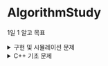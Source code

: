 # AlgorithmStudy

1일 1 알고 목표
<details>
  <summary>구현 및 시뮬레이션 문제</summary>
  
  
| no | problem | solution | problem link | date | solving time |
|--- |--- |--- |--- |--- |--- |
| 1 | 오픈채팅방 | [오픈채팅방](./프로그래머스/src/프로그래머스_01042022/오픈채팅방.java) | [문제링크](https://programmers.co.kr/learn/courses/30/lessons/42888) | 01/04/2022 | 2hrs |
| 2 | 뱀 | [뱀](./백준/src/백준_01052022/골드_3190_뱀_sol.java) | [문제링크](https://www.acmicpc.net/problem/3190) | 01/05/2022 | 6hrs + |
| 3 | 숫자문자열과영단어 | [숫자문자열과영단어](./프로그래머스/src/프로그래머스_01062022/숫자문자열과영단어.java) | [문제링크](https://programmers.co.kr/learn/courses/30/lessons/81301) | 1/06/2022 | 30min |
| 4 | 제로 |[제로](./백준/src/백준_01072022/실버_10773_제로.java)| [문제링크](https://www.acmicpc.net/problem/10773) | 01/07/2022 | - |
| 5 | 나이순정렬 | [나이순정렬](./백준/src/백준_01072022/실버_10814_나이순정렬.java) | [문제링크](https://www.acmicpc.net/problem/10814) | 01/07/2022 | - |
| 6 | 숫자카드2 | [숫자카드2](./백준/src/백준_01072022/실버_10816_숫자카드2.java) | [문제링크](https://www.acmicpc.net/problem/10816) | 01/07/2022 | - |
| 7 | 큐 | [큐](./백준/src/백준_01072022/실버_10845_큐.java) | [문제링크](https://www.acmicpc.net/problem/10845) | 01/07/2022 | - |
| 8| 셀프넘버 | [셀프넘버](./백준/src/백준_01072022/실버_4673_셀프넘버.java) | [문제링크](https://www.acmicpc.net/problem/4673) | 01/07/2022 | - |
| 9 | 2048(EASY) | [2048_easy:실패](./백준/src/백준_01082022/골드_12100_2048_EASY.java) | [문제링크](https://www.acmicpc.net/problem/12100) | 1/08/2022 | 4hrs |
| 10 | 2048(EASY) | [2048_easy](./백준/src/백준_01092022/골드_12100_2048_EASY.java) | [문제링크](https://www.acmicpc.net/problem/12100) | 01/09/2022 | 5hrs |
| 11 | 시험감독 | [시험감독](./백준/src/백준_01102022/브론즈_13458_시험감독.java) | [문제링크](https://www.acmicpc.net/problem/13458) | 01/10/2022 | 15min |
| 12 | 에디터 | [에디터](./백준/src/백준_01102022/실버_1406_에디터.java) | [문제링크](https://www.acmicpc.net/problem/1406) | 01/10/2022 | 1.5hrs |
| 13 | 카카오프렌즈칼러링북 | [카카오프렌즈칼러링북](./프로그래머스/src/프로그래머스_01112022/카카오프렌즈컬러링북.java) | [문제링크](https://programmers.co.kr/learn/courses/30/lessons/1829) | 1/11/2022 | 1.5hrs |
| 14 | 테트로미노 | [테트로미노](./백준/src/백준_01112022/골드_14500_테트로미노.java) | [문제링크](https://www.acmicpc.net/problem/14500) | 01/11/2022 | 5hrs |
| 15 | 연구소 | [연구소](./백준/src/백준_01122022/골드_14502_연구소.java) | [문제링크](https://www.acmicpc.net/problem/14502) | 01/12/2022 | 2hrs |
| 16 | 수찾기 | [수찾기](./백준/src/백준_01132022/실버4_1920_수찾기.java) | [문제링크](https://www.acmicpc.net/problem/1920) | 01/13/2022 | 10min |
| 17 | 소수찾기 | [소수찾기](./백준/src/백준_01132022/실버4_1978_소수찾기.java) | [문제링크](https://www.acmicpc.net/problem/1978) | 01/13/2022 | 15min |
| 18 | 단어정렬 | [단어정렬](./백준/src/백준_01132022/실버5_1181_단어정렬.java) | [문제링크](https://www.acmicpc.net/problem/1181) | 01/13/2022 | 10min |
| 19 | 로봇청소기 | [로봇청소기](./백준/src/백준_01142022/골드_14503_로봇청소기.java) | [문제링크](https://www.acmicpc.net/problem/14503) | 01/14/2022 | 2hrs |
| 20 | 컨베이어벨트위의로봇 | [컨베이어벨트위의로봇](./백준/src/백준_01152022/골드_20055_컨베이어벨트위의로봇.java) | [문제링크](https://www.acmicpc.net/problem/20055) | 01/15/20202 | 2.5hrs |
| 21 | 스타트와링크 | [스타트와링크](./백준/src/백준_01162022/실버_14899_스타트와링크.java) | [문제링크](https://www.acmicpc.net/problem/14899) | 01/16/2022 | 2.5hrs |
| 22 | 감시 | [감시](./백준/src/백준_01162022/골드_15683_감시.java) | [문제링크](https://www.acmicpc.net/problem/15683) | 01/16/2022 | 4hrs+ |
| 23 | 치킨배달 | [치킨배달](./백준/src/백준_01172022/골드_15686_치킨배달.java) | [문제링크](https://www.acmicpc.net/problem/151686) | 01/17/2022 | 2.5 hrs |
| 24 | 마법사 상어와 비바라기 | [마법사상어와비바라기](./백준/src/백준_01172022/골드_21610_상어와비바라기.java) | [문제링크](https://www.acmicpc.net/problem/21610) | 01/17/2022 | 3.2hrs |
| 25 | 인구이동 | [인구이동](./백준/src/백준_01182022/골드_16234_인구이동.java) | [문제링크](https://www.acmicpc.net/problem/16234) | 01/18/2022 | 3hrs |
| 26 | 멀쩡한사각형 | [멀쩡한사각형](./프로그래머스/src/프로그래머스_01182022/멀쩡한사각형.java) | [문제링크](https://programmers.co.kr/learn/courses/30/lessons/62048) | 01/18/2022 | 1hr |
| 27 | 주사위굴리기 | [주사위굴리기](./백준/src/백준_01202022/골드_14499_주사위굴리기.java) | [문제링크](https://www.acmicpc.net/problem/14499) | 01/20/2022 | 2hr |
| 28 | 나무재태크 | [나무재태크](./백준/src/백준_01202022/골드_16235_나무재태크.java) | [문제링크](https://www.acmicpc.net/problem/16235) | 01/20/2022 | 3hr |
| 29 | 아기상어 | [아기상어](./백준/src/백준_01212022/골드_16236_아기상어.java) | [문제링크](https://www.acmicpc.net/problem/16236) | 01/21/2022 | 5hr + |
| 30 | 마법사 상어와 파이어볼| [마법사상어와파이어볼](./백준/src/백준_01222022/골드_20056_마법사상어와파이어볼.java) | [문제링크](https://www.acmicpc.net/problem/20056) | 01/22/2022 | < 2hr |
31 | 경사로| [경사로](./백준/src/백준_01222022/골드_14890_경사로.java) | [문제링크](https://www.acmicpc.net/problem/14890) | 01/22/2022 | 3hr |
32 | 퇴사| [퇴사](./백준/src/백준_01222022/실버_14501_퇴사.java) | [문제링크](https://www.acmicpc.net/problem/14501) | 01/22/2022 | 1hr |
33 |이차원 배열과 연산 | [이차원 배열과 연산](./백준/src/백준_01232022/골드_17140_이차원배열과연산.java) | [문제링크](https://www.acmicpc.net/problem/17140) | 01/23/2022 | 3hrs+ |
34 | 미세먼지 안녕!| [미세먼지 안녕!](./백준/src/백준_01232022/골드_17144_미세먼지안녕.java) | [문제링크](https://www.acmicpc.net/problem/17144) | 01/23/2022 | 2.1hr |
                                                                                                                                                     
</details>
<details>
  <summary>C++ 기초 문제</summary>
  
  C++ 언어를 익히기 위해 프로그래머스의 LV1 문제 풀이
  
  | no | problem | solution | problem link | date |
|--- |--- |--- |--- |--- |
| 1 | 신고 결과 받기 | [신고 결과 받기](./프로그래머스/src/프로그래머스_02242022/신고_결과_받기.cpp) | [문제링크](https://programmers.co.kr/learn/courses/30/lessons/92334) | 02/24/2022 |
| 2 | 로또의 최고순위와 최저순위 | [신고 결과 받기](./프로그래머스/src/프로그래머스_02242022/로또의_최고순위와_최저순위.cpp) | [문제링크](https://programmers.co.kr/learn/courses/30/lessons/77484) | 02/24/2022 |
| 3 | 키패드누르기 | [키패드누르기](./프로그래머스/src/프로그래머스_02242022/키패드누르기_eleborated.cpp) | [문제링크](https://programmers.co.kr/learn/courses/30/lessons/67256) | 02/24/2022 |
| 4 | 완주하지 못한 선수 | [완주하지 못한 선수](./프로그래머스/src/프로그래머스_02242022/완주하지_못한_선수_map.cpp) | [문제링크](https://programmers.co.kr/learn/courses/30/lessons/42576) | 02/24/2022 |
| 5| 숫자 문자열과 영단어| [숫자 문자열과 영단어](./프로그래머스/src/프로그래머스_02242022/숫자_문자열과_영단어_eleborated.cpp) | [문제링크](https://programmers.co.kr/learn/courses/30/lessons/81301) | 02/24/2022 |
| 6 | K번째 수 | [K번째 수](./프로그래머스/src/프로그래머스_02242022/K번째수.cpp) | [문제링크](https://programmers.co.kr/learn/courses/30/lessons/42748) | 02/24/2022 |
  | 7 | 2016년| [2016년](./프로그래머스/src/프로그래머스_02252022/2016년.cpp) | [문제링크](https://programmers.co.kr/learn/courses/30/lessons/12901) | 02/25/2022 |
  | 8 | 가운데_글자_가져오기| [가운데_글자_가져오기](./프로그래머스/src/프로그래머스_02252022/가운데_글자_가져오기.cpp) | [문제링크](https://programmers.co.kr/learn/courses/30/lessons/12903) | 02/25/2022 |
  | 9 | 내적| [내적](./프로그래머스/src/프로그래머스_02252022/내적.cpp) | [문제링크](https://programmers.co.kr/learn/courses/30/lessons/70128) | 02/25/2022 |
  | 10 | 소수만들기| [소수만들기](./프로그래머스/src/프로그래머스_02242022/소수만들기.cpp) | [문제링크](https://programmers.co.kr/learn/courses/30/lessons/12977) | 02/25/2022 |
  | 11 | 없는숫자더하기.cpp | [없는숫자더하기.cpp](./프로그래머스/src/프로그래머스_02252022/없는숫자더하기.cpp) | [문제링크](https://programmers.co.kr/learn/courses/30/lessons/86051) | 02/25/2022 |
  | 12 | 음양더하기| [음양더하기](./프로그래머스/src/프로그래머스_02252022/음양더하기.cpp) | [문제링크](https://programmers.co.kr/learn/courses/30/lessons/76501) | 02/25/2022 |
  | 13 | 체육복| [체육복](./프로그래머스/src/프로그래머스_02252022/체육복.cpp) | [문제링크](https://programmers.co.kr/learn/courses/30/lessons/42862) | 02/25/2022 |
  | 14 | 크레인_인형뽑기_게임| [크레인_인형뽑기_게임](./프로그래머스/src/프로그래머스_02252022/크레인_인형뽑기_게임.cpp) | [문제링크](https://programmers.co.kr/learn/courses/30/lessons/64061) | 02/25/2022 |
 | 15 | 폰켓몬 | [폰켓몬](./프로그래머스/src/프로그래머스_02252022/폰켓몬_baccktracking.cpp) | [문제링크](https://programmers.co.kr/learn/courses/30/lessons/1845) | 02/25/2022 |
| 16 | 같은 숫자는 싫어 | [같은 숫자는 싫어](./프로그래머스/src/프로그래머스_02262022/같은_숫자는_싫어.cpp) | [문제링크](https://programmers.co.kr/learn/courses/30/lessons/1845) | 02/26/2022 |
  | 17 | 나누어떨어지는숫자배열.cpp | [나누어떨어지는숫자배열.cpp](./프로그래머스/src/프로그래머스_02262022/나누어떨어지는숫자배열.cpp) | [문제링크](https://programmers.co.kr/learn/courses/30/lessons/1845) | 02/26/2022 |
  | 18 | 같은 숫자는 싫어 | [같은 숫자는 싫어](./프로그래머스/src/프로그래머스_02262022/같은_숫자는_싫어.cpp) | [문제링크](https://programmers.co.kr/learn/courses/30/lessons/12906) | 02/26/2022 |
  | 20 | 두_정수_사이의_합| [두_정수_사이의_합](./프로그래머스/src/프로그래머스_02262022/두_정수_사이의_합.cpp) | [문제링크](https://programmers.co.kr/learn/courses/30/lessons/12912) | 02/26/2022 |
  | 21 | 문자열_내_p와y의_개수 | [문자열_내_p와y의_개수](./프로그래머스/src/프로그래머스_02262022/문자열_내_p와y의_개수.cpp) | [문제링크](https://programmers.co.kr/learn/courses/30/lessons/12916) | 02/26/2022 |
  | 22 | 문자열_다루기_기본| [문자열_다루기_기본](./프로그래머스/src/프로그래머스_02262022/문자열_다루기_기본.cpp) | [문제링크](https://programmers.co.kr/learn/courses/30/lessons/12918) | 02/26/2022 |
  | 23 | 문자열을_정수로_바꾸기| [문자열을_정수로_바꾸기](./프로그래머스/src/프로그래머스_02262022/문자열을_정수로_바꾸기.cpp) | [문제링크](https://programmers.co.kr/learn/courses/30/lessons/12925) | 02/26/2022 |
  | 24 | 서울에서_김서방_찾기 | [서울에서_김서방_찾기](./프로그래머스/src/프로그래머스_02262022/서울에서_김서방_찾기.cpp) | [문제링크](https://programmers.co.kr/learn/courses/30/lessons/12919) | 02/26/2022 |
  | 25 | 소수찾기| [소수찾기](./프로그래머스/src/프로그래머스_02262022/소수찾기.cpp) | [문제링크](https://programmers.co.kr/learn/courses/30/lessons/12921) | 02/26/2022 |
  | 26 | 수박수박수박수박수박수 | [수박수박수박수박수박수](./프로그래머스/src/프로그래머스_02262022/수박수박수박수박수박수.cpp) | [문제링크](https://programmers.co.kr/learn/courses/30/lessons/12922) | 02/26/2022 |
  | 27 | 시저암호| [시저암호](./프로그래머스/src/프로그래머스_02262022/시저암호.cpp) | [문제링크](https://programmers.co.kr/learn/courses/30/lessons/12928) | 02/26/2022 |
  | 28 | 약수의_합 | [약수의_합](./프로그래머스/src/프로그래머스_02262022/약수의_합.cpp) | [문제링크](https://programmers.co.kr/learn/courses/30/lessons/12928) | 02/26/2022 |
  | 29 | 이상한문자_만들기 | [이상한문자_만들기](./프로그래머스/src/프로그래머스_02262022/이상한문자_만들기.cpp) | [문제링크](https://programmers.co.kr/learn/courses/30/lessons/12930) | 02/26/2022 |
  | 30 |자릿수_더하기 |[자릿수_더하기](./프로그래머스/src/프로그래머스_02262022/자릿수_더하기.cpp) | [문제링크](https://programmers.co.kr/learn/courses/30/lessons/12931) | 02/26/2022 |
  | 31 |자연수_뒤집어_배열로_만들기 |[자연수_뒤집어_배열로_만들기](./프로그래머스/src/프로그래머스_02262022/자연수_뒤집어_배열로_만들기.cpp) | [문제링크](https://programmers.co.kr/learn/courses/30/lessons/12932) | 02/26/2022 |
    | 32 |정수_내림차순으로_배치하기 |[정수_내림차순으로_배치하기](./프로그래머스/src/프로그래머스_02262022/정수_내림차순으로_배치하기.cpp) | [문제링크](https://programmers.co.kr/learn/courses/30/lessons/12933) | 02/26/2022 |
  | 33 |제일_작은_수_제거하기 |[제일_작은_수_제거하기](./프로그래머스/src/프로그래머스_02262022/제일_작은_수_제거하기.cpp) | [문제링크](https://programmers.co.kr/learn/courses/30/lessons/12935) | 02/26/2022 |
  | 34 |직사각형_별찍기 |[직사각형_별찍기](./프로그래머스/src/프로그래머스_02262022/직사각형_별찍기.cpp) | [문제링크](https://programmers.co.kr/learn/courses/30/lessons/12969) | 02/26/2022 |
  | 35| 짝수와_홀수 |[짝수와_홀수](./프로그래머스/src/프로그래머스_02262022/짝수와_홀수.cpp) | [문제링크](https://programmers.co.kr/learn/courses/30/lessons/12937) | 02/26/2022 |
  | 36 |콜라츠_추측 |[콜라츠_추측](./프로그래머스/src/프로그래머스_02262022/콜라츠_추측.cpp) | [문제링크](https://programmers.co.kr/learn/courses/30/lessons/12943) | 02/26/2022 |
  | 37 |하샤드수 |[하샤드수](./프로그래머스/src/프로그래머스_02262022/하샤드수.cpp) | [문제링크](https://programmers.co.kr/learn/courses/30/lessons/12947) | 02/26/2022 |
  | 38 |핸드폰_번호_가리기 |[핸드폰_번호_가리기](./프로그래머스/src/프로그래머스_02262022/핸드폰_번호_가리기.cpp) | [문제링크](https://programmers.co.kr/learn/courses/30/lessons/12948) | 02/26/2022 |

</details>
